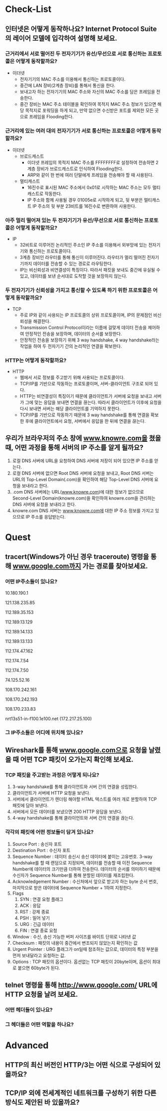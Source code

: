 # Check-List

## 인터넷은 어떻게 동작하나요? Internet Protocol Suite의 레이어 모델에 입각하여 설명해 보세요.

### 근거리에서 서로 떨어진 두 전자기기가 유선/무선으로 서로 통신하는 프로토콜은 어떻게 동작할까요?

- 이더넷
  - 전자기기의 MAC 주소를 이용해서 통신하는 프로토콜이다.
  - 중간에 LAN 장비(2계층 장비)를 통해서 통신을 한다.
  - 보내고자 하는 전자기기의 MAC 주소와 자신의 MAC 주소를 담은 프레임을 전송한다.
  - 중간 장비는 MAC 주소 테이블을 확인하여 목적지 MAC 주소 정보가 있으면 해당 목적지로 포워딩을 하게 되고, 만약 없으면 수신받은 포트를 제외한 모든 곳으로 프레임을 Flooding한다.

### 근거리에 있는 여러 대의 전자기기가 서로 통신하는 프로토콜은 어떻게 동작할까요?

- 이더넷
  - 브로드캐스트
    - 이더넷 프레임의 목적지 MAC 주소를 FFFFFFFF로 설정하여 전송하면 2계층 장비가 브로드캐스트로 인식하여 Flooding한다.
    - ARP와 같이 한 번에 여러 단말에게 프레임을 전송해야 할 때 사용된다.
  - 멀티캐스트
    - 16진수로 표시된 MAC 주소에서 0x01로 시작하는 MAC 주소는 모두 멀티캐스트로 작동한다.
    - IP 주소와 함께 사용될 경우 01005e로 시작하게 되고, 뒷 부분은 멀티캐스트 IP 주소의 뒷 부분 23비트를 16진수로 변환하여 사용한다.

### 아주 멀리 떨어져 있는 두 전자기기가 유선/무선으로 서로 통신하는 프로토콜은 어떻게 동작할까요?

- IP
  - 32비트로 이루어진 논리적인 주소인 IP 주소를 이용해서 외부망에 있는 전자기기와 통신하는 프로토콜이다.
  - 3계층 장비인 라우터를 통해 통신이 이루어진다. 라우터가 멀리 떨어진 전자기기까지 데이터를 전송할 수 있는 경로로 라우팅한다.
  - IP는 비신뢰성과 비연결성이 특징이다. 따라서 패킷을 보내도 중간에 유실될 수 있고, 데이터를 보낸 순서대로 도착할 것을 보장하지 않는다.

### 두 전자기기가 신뢰성을 가지고 통신할 수 있도록 하기 위한 프로토콜은 어떻게 동작할까요?

- TCP
  - 주로 IP와 같이 사용되는 IP 프로토콜의 상위 프로토콜이며, IP의 문제점인 비신뢰성을 해결한다.
  - Transmission Control Protocol이라는 이름에 걸맞게 데이터 전송을 제어하여 안정적인 전송을 보장하며, 데이터의 순서를 보장한다.
  - 안정적인 전송을 보장하기 위해 3 way handshake, 4 way handshake라는 작업을 하여 두 전자기기 간의 논리적인 연결을 확보한다.

### HTTP는 어떻게 동작할까요?

- HTTP
  - 웹에서 서로 정보를 주고받기 위해 사용되는 프로토콜이다.
  - TCP/IP를 기반으로 작동하는 프로토콜이며, 서버-클라이언트 구조로 되어 있다.
  - HTTP는 비연결성이 특징이기 때문에 클라이언트가 서버에 요청을 보내고 서버가 그에 맞는 응답을 보내면 연결을 끊는다. 따라서 클라이언트가 이후에 요청을 다시 보내면 서버는 해당 클라이언트를 기억하지 못한다.
  - TCP/IP를 기반으로 작동하기 때문에 3 way handshake를 통해 연결을 확보한 후에 클라이언트에서 요청, 서버에서 응답을 한 뒤에 연결을 끊는다.

## 우리가 브라우저의 주소 창에 www.knowre.com을 쳤을 때, 어떤 과정을 통해 서버의 IP 주소를 알게 될까요?

1. 로컬 DNS 서버에 URL을 요청하여 DNS 서버에 저장이 되어 있으면 IP 주소를 얻는다.
2. 로컬 DNS 서버에 없으면 Root DNS 서버에 요청을 보내고, Root DNS 서버는 URL의 Top-Level Domain(.com)을 확인하여 해당 Top-Level DNS 서버에 요청을 보내라고 한다.
3. .com DNS 서버에는 URL(www.knowre.com)에 대한 정보가 없으므로 Second-Level Domain(knowre.com)을 확인하여 knowre.com을 관리하는 DNS 서버에 요청을 보내라고 한다.
4. knowre.com DNS 서버는 www.knowre.com에 대한 IP 주소 정보를 가지고 있으므로 IP 주소를 응답받는다.

# Quest

## tracert(Windows가 아닌 경우 traceroute) 명령을 통해 www.google.com까지 가는 경로를 찾아보세요.

### 어떤 IP주소들이 있나요?

10.180.190.1

121.138.235.85

112.189.35.153

112.189.13.129

112.189.14.133

112.189.13.133

112.174.47.162

112.174.7.54

112.174.7.50

74.125.52.16

108.170.242.161

108.170.242.193

108.170.233.83

nrt13s51-in-f100.1e100.net (172.217.25.100)

### 그 IP주소들은 어디에 위치해 있나요?



## Wireshark를 통해 www.google.com으로 요청을 날렸을 때 어떤 TCP 패킷이 오가는지 확인해 보세요.

### TCP 패킷을 주고받는 과정은 어떻게 되나요?

1. 3-way handshake를 통해 클라이언트와 서버 간의 연결을 성립한다.
2. 클라이언트가 서버에 HTTP 요청을 보낸다.
3. 서버에서 클라이언트가 렌더링 해야할 HTML 텍스트를 여러 개로 분할하여 TCP 패킷에 담아 보낸다.
4. 서버에서 모든 데이터를 보냈으면 200 HTTP 응답을 보낸다.
5. 4-way handshake를 통해 클라이언트와 서버 간의 연결을 끊는다.

### 각각의 패킷에 어떤 정보들이 담겨 있나요?

1. Source Port : 송신자 포트
2. Destination Port : 수신자 포트
3. Sequence Number : 데이터 송신시 송신 데이터에 붙이는 고유번호. 3-way handshake를 할 때 랜덤으로 지정되며, 데이터를 전송할 때 이전 Sequence Number에 데이터의 크기만큼 더하여 전송한다. 데이터의 순서를 의미하기 때문에 수신자가 Sequence Number를 통해 분할된 데이터를 재조립한다.
4. Acknowledgement Number : 수신처에서 앞으로 받고자 하는 byte 순서 번호, 마지막으로 받은 데이터에 Sequence Number + 1하여 지정한다.
5. Flags
   1. SYN : 연결 요청 플래그
   2. ACK : 응답
   3. RST : 강제 종료
   4. PSH : 밀어 넣기
   5. URG : 긴급 데이터
   6. FIN : 연결 종료 요청
6. Window : 수신, 송신 가능한 버퍼 사이즈를 바이트 단위로 나타낸 값
7. Checksum : 패킷의 내용이 중간에서 변조되지 않았는지 확인하는 값
8. Urgent Pointer : URG 플래그가 on일때 참조하는 값으로, 데이터의 특정 부분을 먼저 보내달라고 요청하는 값.
9. Options : TCP 패킷의 옵션이다. 옵션없는 TCP 패킷이 20byte이며, 옵션이 최대로 붙으면 60byte가 된다.

## telnet 명령을 통해 http://www.google.com/ URL에 HTTP 요청을 날려 보세요.

### 어떤 헤더들이 있나요?

### 그 헤더들은 어떤 역할을 하나요?

# Advanced

## HTTP의 최신 버전인 HTTP/3는 어떤 식으로 구성되어 있을까요?

## TCP/IP 외에 전세계적인 네트워크를 구성하기 위한 다른 방식도 제안된 바 있을까요?